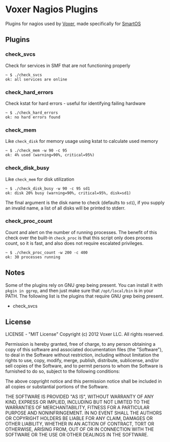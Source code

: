 Voxer Nagios Plugins
====================

Plugins for nagios used by [Voxer][0], made specifically for [SmartOS][1]

Plugins
-------

### check_svcs

Check for services in SMF that are not functioning properly

    ~ $ ./check_svcs
    ok: all services are online

### check_hard_errors

Check kstat for hard errors - useful for identifying failing hardware

    ~ $ ./check_hard_errors
    ok: no hard errors found

### check_mem

Like `check_disk` for memory usage using kstat to calculate used memory

    ~ $ ./check_mem -w 90 -c 95
    ok: 4% used (warning=90%, critical=95%)

### check_disk_busy

Like `check_mem` for disk utilization

    ~ $ ./check_disk_busy -w 90 -c 95 sd1
    ok: disk 20% busy (warning=90%, critical=95%, disk=sd1)

The final argument is the disk name to check (defaults to `sd1`), if
you supply an invalid name, a list of all disks will be printed to
stderr.

### check_proc_count

Count and alert on the number of running processes.  The benefit of this check
over the built-in `check_proc` is that this script only does process count, so
it is fast, and also does not require escalated privileges.

    ~ $ ./check_proc_count -w 200 -c 400
    ok: 30 processes running

Notes
-----

Some of the plugins rely on GNU grep being present.
You can install it with `pkgin in ggrep`, and then just make sure that
`/opt/local/bin` is in your PATH. The following list is the plugins that
require GNU grep being present.

* check_svcs

License
-------

LICENSE - "MIT License"
Copyright (c) 2012 Voxer LLC. All rights reserved.

Permission is hereby granted, free of charge, to any person obtaining a copy of this software and associated documentation files (the "Software"), to deal in the Software without restriction, including without limitation the rights to use, copy, modify, merge, publish, distribute, sublicense, and/or sell copies of the Software, and to permit persons to whom the Software is furnished to do so, subject to the following conditions:

The above copyright notice and this permission notice shall be included in all copies or substantial portions of the Software.

THE SOFTWARE IS PROVIDED "AS IS", WITHOUT WARRANTY OF ANY KIND, EXPRESS OR IMPLIED, INCLUDING BUT NOT LIMITED TO THE WARRANTIES OF MERCHANTABILITY, FITNESS FOR A PARTICULAR PURPOSE AND NONINFRINGEMENT. IN NO EVENT SHALL THE AUTHORS OR COPYRIGHT HOLDERS BE LIABLE FOR ANY CLAIM, DAMAGES OR OTHER LIABILITY, WHETHER IN AN ACTION OF CONTRACT, TORT OR OTHERWISE, ARISING FROM, OUT OF OR IN CONNECTION WITH THE SOFTWARE OR THE USE OR OTHER DEALINGS IN THE SOFTWARE.

[0]: http://voxer.com
[1]: http://smartos.org
